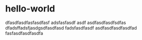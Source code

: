hello-world
===========

dfasdfasdfasfasdfasf
adsfasfasdf
asdf
asdfasdfasdfsdfas
dfadsffadsfjasdgsdfasdfasd
fadsfasdfasdf
asdfasdfasdfasdfad
fasfasdfasdfasdfa
